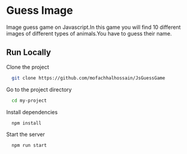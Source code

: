 
# Guess Image 
Image guess game on Javascript.In this game you will find 10 different images of different types of animals.You have to guess their name.


## Run Locally

Clone the project

```bash
  git clone https://github.com/mofachhalhossain/JsGuessGame
```

Go to the project directory

```bash
  cd my-project
```

Install dependencies

```bash
  npm install
```

Start the server

```bash
  npm run start
```

  
